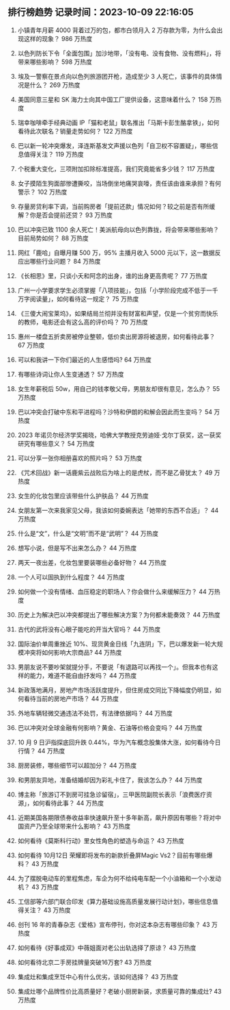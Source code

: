 
## 排行榜趋势 记录时间：2023-10-09 22:16:05
  
  1. 小镇青年月薪 4000 背着过万的包，都市白领月入 2 万存款为零，为什么会出现这样的现象？ 986 万热度
    
  2. 以色列防长下令「全面包围」加沙地带，「没有电、没有食物、没有燃料」，将带来哪些影响？ 598 万热度
    
  3. 埃及一警察在景点向以色列旅游团开枪，造成至少 3 人死亡，该事件的具体情况是什么？ 269 万热度
    
  4. 美国同意三星和 SK 海力士向其中国工厂提供设备，这意味着什么？ 158 万热度
    
  5. 瑞幸咖啡牵手经典动画 IP「猫和老鼠」联名推出「马斯卡彭生酪拿铁」，如何看待此次联名？销量走势如何？ 122 万热度
    
  6. 巴以新一轮冲突爆发，泽连斯基发文声援以色列「自卫权不容置疑」，哪些信息值得关注？ 119 万热度
    
  7. 个税重大变化，三项附加扣除标准提高，我们究竟能省多少钱？ 117 万热度
    
  8. 女子摸陌生狗面部惨遭撕咬，当场倒坐地痛哭哀嚎，责任该由谁来承担？有何警示？ 102 万热度
    
  9. 存量房贷利率下调，当前购房者「提前还款」情况如何？较之前是否有所缓解？你是否会提前还贷？ 93 万热度
    
  10. 巴以冲突已致 1100 余人死亡！美派航母向以色列靠拢，将会带来哪些影响？目前局势如何？ 88 万热度
    
  11. 网红「鹿哈」自曝月赚 500 万，95% 主播月收入 5000 元以下，这一数据反应出哪些行业问题？ 84 万热度
    
  12. 《长相思》里，只谈小夭和阿念的出身，谁的出身更高贵呢？ 77 万热度
    
  13. 广州一小学要求学生必须掌握「八项技能」，包括「小学阶段完成不低于一千万字阅读量」，如何看待这一规定？ 75 万热度
    
  14. 《三傻大闹宝莱坞》，如果结局兰彻并没有财富和声望，仅是一个贫穷而快乐的教师，电影还会有这么高的评价吗？ 70 万热度
    
  15. 惠州一楼盘五折卖房被停业整顿，低价卖出房源将被退房，如何看待此事？ 67 万热度
    
  16. 可以和我讲一下你们最近的人生感悟吗? 64 万热度
    
  17. 有哪些诗词让你人生变通透？ 57 万热度
    
  18. 女生年薪税后 50w，用自己的钱孝敬父母，男朋友却很有意见，怎么办？ 55 万热度
    
  19. 巴以冲突会打破中东和平进程吗？沙特和伊朗的和解会因此而生变吗？ 54 万热度
    
  20. 2023 年诺贝尔经济学奖揭晓，哈佛大学教授克劳迪娅·戈尔丁获奖，这一获奖研究有哪些意义？ 54 万热度
    
  21. 可以分享一张你相册喜欢的照片吗？ 53 万热度
    
  22. 《咒术回战》新一话鹿紫云战败后为啥上的是虎杖，而不是乙骨犹太？ 49 万热度
    
  23. 女生的化妆包里应该带些什么护肤品？ 44 万热度
    
  24. 女朋友第一次来我家见父母，我该如何委婉表达「她带的东西不合适」？ 44 万热度
    
  25. 什么是“文”，什么是“文明”而不是“武明”？ 44 万热度
    
  26. 想写小说，但是写不出来怎么办？ 44 万热度
    
  27. 两天一夜出差，化妆包里要装哪些必备好物？ 44 万热度
    
  28. 一个人可以固执到什么程度？ 44 万热度
    
  29. 如何做一个没有情绪、血压稳定的职场人？你会做什么来缓解压力？ 44 万热度
    
  30. 历史上为解决巴以冲突都提出了哪些解决方案？为何都未能奏效？ 44 万热度
    
  31. 古代的武将没有心眼子能吃的开当大官吗？ 44 万热度
    
  32. 国际油价单周重挫近 10%、现货黄金日线「九连阴」下，巴以爆发新一轮大规模冲突将如何影响大宗商品? 44 万热度
    
  33. 男朋友说不要吵架就提分手，不要说「有退路可以再找一个」。但我本也有这样的能力，难道不能自由抒发吗？ 44 万热度
    
  34. 新政落地满月，房地产市场活跃度提升，但住房成交同比下降幅度仍明显，如何看待当前的房地产市场？ 44 万热度
    
  35. 外地车辆轻微交通违法不处罚，有法律依据吗？ 44 万热度
    
  36. 巴以冲突对全球金融有何影响？黄金、石油等价格会变吗？ 44 万热度
    
  37. 10 月 9 日沪指探底回升跌 0.44%，华为汽车概念股集体大涨，如何看待今日行情？ 44 万热度
    
  38. 厨房装修，哪些细节可以超加分？ 44 万热度
    
  39. 和男朋友异地，准备结婚却因为彩礼卡住了，我该怎么办？ 44 万热度
    
  40. 博主称「旅游订不到房可挂急诊留宿」，三甲医院副院长表示「浪费医疗资源」，如何看待此事？ 44 万热度
    
  41. 近期美国各期限债券收益率快速飙升至十多年新高，飙升原因有哪些？将对中国资产乃至全球带来什么影响？ 43 万热度
    
  42. 如何看待《莫斯科行动》里女性角色的塑造与命运？ 43 万热度
    
  43. 如何看待 10月12日 荣耀即将发布的新款折叠屏Magic Vs2？目前有哪些爆料？ 43 万热度
    
  44. 为了摆脱电动车的里程焦虑，车企为何不给纯电车配一个小油箱和一个小发动机？ 43 万热度
    
  45. 工信部等六部门联合印发《算力基础设施高质量发展行动计划》，哪些信息值得关注？ 43 万热度
    
  46. 创刊 16 年的青春杂志《爱格》宣布停刊，你对这本杂志有哪些印象？ 43 万热度
    
  47. 如何看待《好事成双》中薇姐面对老公出轨选择了原谅？ 43 万热度
    
  48. 如何看待北京二手房挂牌量突破16万套? 43 万热度
    
  49. 集成灶和集成烹饪中心有什么优劣，该如何选择？ 43 万热度
    
  50. 集成灶哪个品牌性价比高质量好？老破小厨房新装，求质量可靠的集成灶? 43 万热度
    